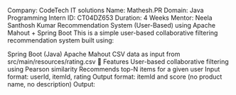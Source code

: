 Company: CodeTech IT solutions Name: Mathesh.PR Domain: Java Programming Intern ID: CT04DZ653 Duration: 4 Weeks Mentor: Neela Santhosh Kumar
Recommendation System (User-Based) using Apache Mahout + Spring Boot
This is a simple user-based collaborative filtering recommendation system built using:

Spring Boot (Java)
Apache Mahout
CSV data as input from src/main/resources/rating.csv
🔧 Features
User-based collaborative filtering using Pearson similarity
Recommends top-N items for a given user
Input format: userId, itemId, rating
Output format: itemId and score (no product name, no description)
Output:
